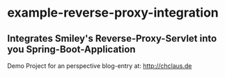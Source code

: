 # example-reverse-proxy-integration 
## Integrates Smiley's Reverse-Proxy-Servlet into you Spring-Boot-Application

Demo Project for an perspective blog-entry at: http://chclaus.de

